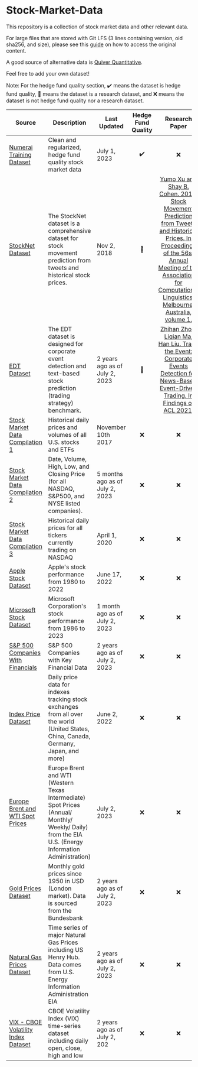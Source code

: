 # Stock-Market-Data
This repository is a collection of stock market data and other relevant data.

For large files that are stored with Git LFS (3 lines containing version, oid sha256, and size), please see this [guide](https://gist.github.com/fkraeutli/66fa741d9a8c2a6a238a01d17ed0edc5) on how to access the original content.

A good source of alternative data is [Quiver Quantitative](https://www.quiverquant.com/).

Feel free to add your own dataset!

Note: For the hedge fund quality section, :heavy_check_mark: means the dataset is hedge fund quality, :test_tube: means the dataset is a research dataset, and :x: means the dataset is not hedge fund quality nor a research dataset.

| Source | Description | Last Updated | Hedge Fund Quality | Research Paper | Research Code |
| ------------ | ------------ | ------------ | :----------: | :----------: | :----------: |
| [Numerai Training Dataset](https://numer.ai/) | Clean and regularized, hedge fund quality stock market data | July 1, 2023 | :heavy_check_mark: | :x: | :x: |
| [StockNet Dataset](https://github.com/yumoxu/stocknet-dataset) | The StockNet dataset is a comprehensive dataset for stock movement prediction from tweets and historical stock prices. | Nov 2, 2018 | :test_tube: | [Yumo Xu and Shay B. Cohen. 2018. Stock Movement Prediction from Tweets and Historical Prices. In Proceedings of the 56st Annual Meeting of the Association for Computational Linguistics. Melbourne, Australia, volume 1.](https://aclanthology.org/P18-1183.pdf) | [StockNet Code](https://github.com/yumoxu/stocknet-code) |
| [EDT Dataset](https://github.com/Zhihan1996/TradeTheEvent/tree/main/data) | The EDT dataset is designed for corporate event detection and text-based stock prediction (trading strategy) benchmark. | 2 years ago as of July 2, 2023 | :test_tube: | [Zhihan Zhou, Liqian Ma, Han Liu. Trade the Event: Corporate Events Detection for News-Based Event-Driven Trading. In Findings of ACL 2021.](https://aclanthology.org/2021.findings-acl.186.pdf) | [TradeTheEvent Code](https://github.com/Zhihan1996/TradeTheEvent/tree/main) |
| [Stock Market Data Compilation 1](https://www.kaggle.com/datasets/borismarjanovic/price-volume-data-for-all-us-stocks-etfs) | Historical daily prices and volumes of all U.S. stocks and ETFs | November 10th 2017 | :x: | :x: | :x: |
| [Stock Market Data Compilation 2](https://www.kaggle.com/datasets/paultimothymooney/stock-market-data) | Date, Volume, High, Low, and Closing Price (for all NASDAQ, S&P500, and NYSE listed companies). | 5 months ago as of July 2, 2023 | :x: | :x: | :x: |
| [Stock Market Data Compilation 3](https://www.kaggle.com/datasets/jacksoncrow/stock-market-dataset) | Historical daily prices for all tickers currently trading on NASDAQ | April 1, 2020 | :x: | :x: | :x: |
| [Apple Stock Dataset](https://www.kaggle.com/datasets/meetnagadia/apple-stock-price-from-19802021?resource=download) | Apple's stock performance from 1980 to 2022 | June 17, 2022 | :x: | :x: | :x: |
| [Microsoft Stock Dataset](https://www.kaggle.com/datasets/bilalwaseer/microsoft-stocks-from-1986-to-2023) | Microsoft Corporation's stock performance from 1986 to 2023 | 1 month ago as of July 2, 2023 | :x: | :x: | :x: |
| [S&P 500 Companies With Financials](https://datahub.io/core/s-and-p-500-companies-financials#data) | S&P 500 Companies with Key Financial Data | 2 years ago as of July 2, 2023 | :x: | :x: | :x: |
| [Index Price Dataset](https://www.kaggle.com/datasets/mattiuzc/stock-exchange-data) | Daily price data for indexes tracking stock exchanges from all over the world (United States, China, Canada, Germany, Japan, and more) | June 2, 2022 | :x: | :x: | :x: |
| [Europe Brent and WTI Spot Prices](https://datahub.io/core/oil-prices) | Europe Brent and WTI (Western Texas Intermediate) Spot Prices (Annual/ Monthly/ Weekly/ Daily) from the EIA U.S. (Energy Information Administration) | July 2, 2023 | :x: | :x: | :x: |
| [Gold Prices Dataset](https://datahub.io/core/gold-prices) | Monthly gold prices since 1950 in USD (London market). Data is sourced from the Bundesbank | 2 years ago as of July 2, 2023 | :x: | :x: | :x: |
| [Natural Gas Prices Dataset](https://datahub.io/core/natural-gas) | Time series of major Natural Gas Prices including US Henry Hub. Data comes from U.S. Energy Information Administration EIA | 2 years ago as of July 2, 2023 | :x: | :x: | :x: |
| [VIX - CBOE Volatility Index Dataset](https://datahub.io/core/finance-vix) | CBOE Volatility Index (VIX) time-series dataset including daily open, close, high and low | 2 years ago as of July 2, 202 | :x: | :x: | :x: |

